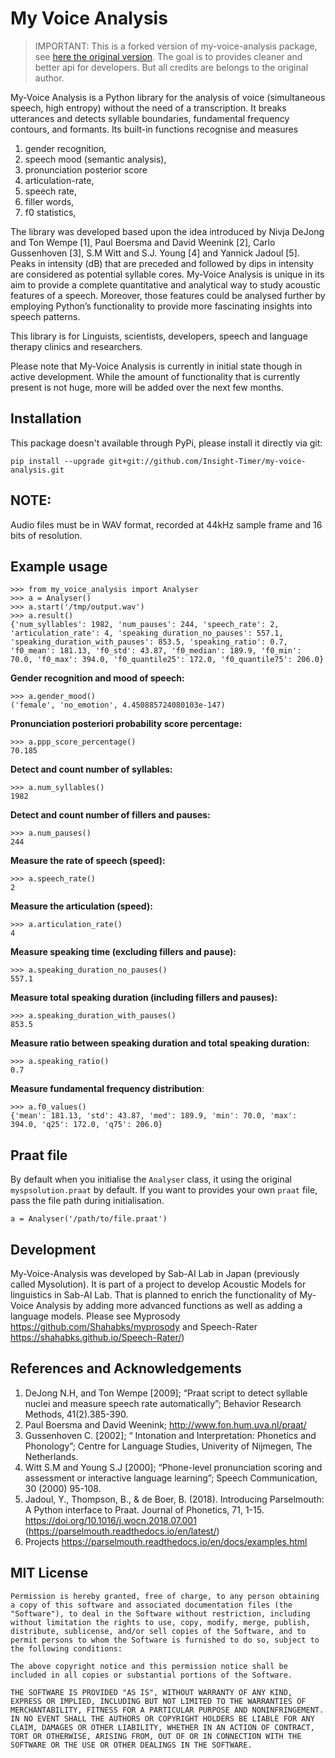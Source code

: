 # My Voice Analysis

> IMPORTANT: This is a forked version of my-voice-analysis package, see [here the original version](https://github.com/Shahabks/my-voice-analysis). The goal is to provides cleaner and better api for developers. But all credits are belongs to the original author.

My-Voice Analysis is a Python library for the analysis of voice (simultaneous speech, high entropy) without the need of a transcription. It breaks utterances and detects syllable boundaries, fundamental frequency contours, and formants. Its built-in functions recognise and measures 

1.	gender recognition, 
2.	speech mood (semantic analysis), 
3.	pronunciation posterior score 
4.	articulation-rate, 
5.	speech rate,
6.	filler words, 
7.	f0 statistics, 

The library was developed based upon the idea introduced by Nivja DeJong and Ton Wempe [1], Paul Boersma and David Weenink [2], Carlo Gussenhoven [3], S.M Witt and S.J. Young [4] and Yannick Jadoul [5]. Peaks in intensity (dB) that are preceded and followed by dips in intensity are considered as potential syllable cores. 
My-Voice Analysis is unique in its aim to provide a complete quantitative and analytical way to study acoustic features of a speech. Moreover, those features could be analysed further by employing Python’s functionality to provide more fascinating insights into speech patterns. 

This library is for Linguists, scientists, developers, speech and language therapy clinics and researchers.   

Please note that My-Voice Analysis is currently in initial state though in active development. While the amount of functionality that is currently present is not huge, more will be added over the next few months.

## Installation

This package doesn't available through PyPi, please install it directly via git:

```
pip install --upgrade git+git://github.com/Insight-Timer/my-voice-analysis.git
```

## NOTE: 

Audio files must be in WAV format, recorded at 44kHz sample frame and 16 bits of resolution.  

## Example usage

```
>>> from my_voice_analysis import Analyser
>>> a = Analyser()
>>> a.start('/tmp/output.wav')
>>> a.result()
{'num_syllables': 1982, 'num_pauses': 244, 'speech_rate': 2, 'articulation_rate': 4, 'speaking_duration_no_pauses': 557.1, 'speaking_duration_with_pauses': 853.5, 'speaking_ratio': 0.7, 'f0_mean': 181.13, 'f0_std': 43.87, 'f0_median': 189.9, 'f0_min': 70.0, 'f0_max': 394.0, 'f0_quantile25': 172.0, 'f0_quantile75': 206.0}
```

**Gender recognition and mood of speech:**
```
>>> a.gender_mood()
('female', 'no_emotion', 4.450885724080103e-147)
```

**Pronunciation posteriori probability score percentage:**
```
>>> a.ppp_score_percentage()
70.185
```

**Detect and count number of syllables:**
```
>>> a.num_syllables()
1982
```

**Detect and count number of fillers and pauses:**
```
>>> a.num_pauses()
244
```

**Measure the rate of speech (speed):**
```
>>> a.speech_rate()
2
```

**Measure the articulation (speed):**
```
>>> a.articulation_rate()
4
```

**Measure speaking time (excluding fillers and pause):**
```
>>> a.speaking_duration_no_pauses()
557.1
```

**Measure total speaking duration (including fillers and pauses):**
```
>>> a.speaking_duration_with_pauses()
853.5
```

**Measure ratio between speaking duration and total speaking duration:**
```
>>> a.speaking_ratio()
0.7
```

**Measure fundamental frequency distribution**:
```
>>> a.f0_values()
{'mean': 181.13, 'std': 43.87, 'med': 189.9, 'min': 70.0, 'max': 394.0, 'q25': 172.0, 'q75': 206.0}
```

## Praat file
By default when you initialise the `Analyser` class, it using the original `myspsolution.praat` by default. If you want to provides your own `praat` file, pass the file path during initialisation.
```
a = Analyser('/path/to/file.praat')
```

## Development

My-Voice-Analysis was developed by Sab-AI Lab in Japan (previously called Mysolution). It is part of a project to develop Acoustic Models for linguistics in Sab-AI Lab. That is planned to enrich the functionality of My-Voice Analysis by adding more advanced functions as well as adding a language models. Please see Myprosody https://github.com/Shahabks/myprosody and Speech-Rater https://shahabks.github.io/Speech-Rater/)

## References and Acknowledgements

1.	DeJong N.H, and Ton Wempe [2009]; “Praat script to detect syllable nuclei and measure speech rate automatically”; Behavior Research Methods, 41(2).385-390.
2.	 Paul Boersma and David Weenink;  http://www.fon.hum.uva.nl/praat/
3.	Gussenhoven C. [2002]; “ Intonation and Interpretation: Phonetics and Phonology”; Centre for Language Studies, Univerity of Nijmegen, The Netherlands.  
4.	Witt S.M and Young S.J [2000]; “Phone-level pronunciation scoring and assessment or interactive language learning”; Speech Communication, 30 (2000) 95-108.
5.	Jadoul, Y., Thompson, B., & de Boer, B. (2018). Introducing Parselmouth: A Python interface to Praat. Journal of Phonetics,
   71, 1-15. https://doi.org/10.1016/j.wocn.2018.07.001 (https://parselmouth.readthedocs.io/en/latest/)
6. Projects https://parselmouth.readthedocs.io/en/docs/examples.html

 ## MIT License
 
 ```
Permission is hereby granted, free of charge, to any person obtaining a copy of this software and associated documentation files (the "Software"), to deal in the Software without restriction, including without limitation the rights to use, copy, modify, merge, publish, distribute, sublicense, and/or sell copies of the Software, and to permit persons to whom the Software is furnished to do so, subject to the following conditions:

The above copyright notice and this permission notice shall be included in all copies or substantial portions of the Software.

THE SOFTWARE IS PROVIDED "AS IS", WITHOUT WARRANTY OF ANY KIND, EXPRESS OR IMPLIED, INCLUDING BUT NOT LIMITED TO THE WARRANTIES OF MERCHANTABILITY, FITNESS FOR A PARTICULAR PURPOSE AND NONINFRINGEMENT. IN NO EVENT SHALL THE AUTHORS OR COPYRIGHT HOLDERS BE LIABLE FOR ANY CLAIM, DAMAGES OR OTHER LIABILITY, WHETHER IN AN ACTION OF CONTRACT, TORT OR OTHERWISE, ARISING FROM, OUT OF OR IN CONNECTION WITH THE SOFTWARE OR THE USE OR OTHER DEALINGS IN THE SOFTWARE.
```



